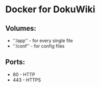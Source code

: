 # Docker for DokuWiki

## Volumes:
  * ''/app'' - for every single file
  * ''/conf'' - for config files

## Ports:
  * 80 - HTTP
  * 443 - HTTPS
